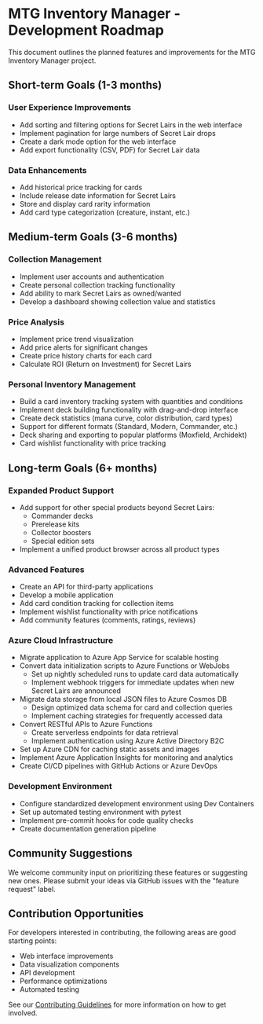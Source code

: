 # MTG Inventory Manager - Development Roadmap

This document outlines the planned features and improvements for the MTG Inventory Manager project.

## Short-term Goals (1-3 months)

### User Experience Improvements
- Add sorting and filtering options for Secret Lairs in the web interface
- Implement pagination for large numbers of Secret Lair drops
- Create a dark mode option for the web interface
- Add export functionality (CSV, PDF) for Secret Lair data

### Data Enhancements
- Add historical price tracking for cards
- Include release date information for Secret Lairs
- Store and display card rarity information
- Add card type categorization (creature, instant, etc.)

## Medium-term Goals (3-6 months)

### Collection Management
- Implement user accounts and authentication
- Create personal collection tracking functionality
- Add ability to mark Secret Lairs as owned/wanted
- Develop a dashboard showing collection value and statistics

### Price Analysis
- Implement price trend visualization
- Add price alerts for significant changes
- Create price history charts for each card
- Calculate ROI (Return on Investment) for Secret Lairs

### Personal Inventory Management
- Build a card inventory tracking system with quantities and conditions
- Implement deck building functionality with drag-and-drop interface
- Create deck statistics (mana curve, color distribution, card types)
- Support for different formats (Standard, Modern, Commander, etc.)
- Deck sharing and exporting to popular platforms (Moxfield, Archidekt)
- Card wishlist functionality with price tracking

## Long-term Goals (6+ months)

### Expanded Product Support
- Add support for other special products beyond Secret Lairs:
  - Commander decks
  - Prerelease kits
  - Collector boosters
  - Special edition sets
- Implement a unified product browser across all product types

### Advanced Features
- Create an API for third-party applications
- Develop a mobile application
- Add card condition tracking for collection items
- Implement wishlist functionality with price notifications
- Add community features (comments, ratings, reviews)

### Azure Cloud Infrastructure
- Migrate application to Azure App Service for scalable hosting
- Convert data initialization scripts to Azure Functions or WebJobs
  - Set up nightly scheduled runs to update card data automatically
  - Implement webhook triggers for immediate updates when new Secret Lairs are announced
- Migrate data storage from local JSON files to Azure Cosmos DB
  - Design optimized data schema for card and collection queries
  - Implement caching strategies for frequently accessed data
- Convert RESTful APIs to Azure Functions
  - Create serverless endpoints for data retrieval
  - Implement authentication using Azure Active Directory B2C
- Set up Azure CDN for caching static assets and images
- Implement Azure Application Insights for monitoring and analytics
- Create CI/CD pipelines with GitHub Actions or Azure DevOps

### Development Environment
- Configure standardized development environment using Dev Containers
- Set up automated testing environment with pytest
- Implement pre-commit hooks for code quality checks
- Create documentation generation pipeline

## Community Suggestions

We welcome community input on prioritizing these features or suggesting new ones. Please submit your ideas via GitHub issues with the "feature request" label.

## Contribution Opportunities

For developers interested in contributing, the following areas are good starting points:

- Web interface improvements
- Data visualization components
- API development
- Performance optimizations
- Automated testing

See our [Contributing Guidelines](README.md#contributing) for more information on how to get involved.
